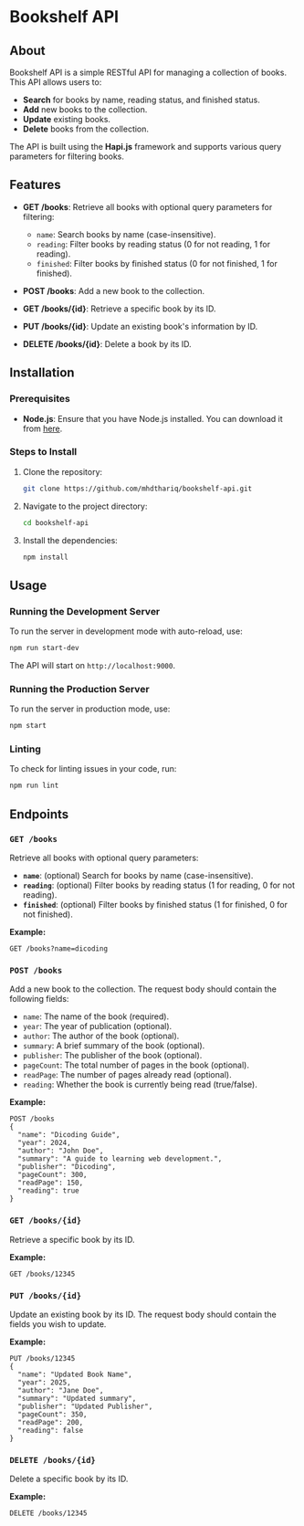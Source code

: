 # Bookshelf API

## About
Bookshelf API is a simple RESTful API for managing a collection of books. This API allows users to:
- **Search** for books by name, reading status, and finished status.
- **Add** new books to the collection.
- **Update** existing books.
- **Delete** books from the collection.

The API is built using the **Hapi.js** framework and supports various query parameters for filtering books.

## Features
- **GET /books**: Retrieve all books with optional query parameters for filtering:
  - `name`: Search books by name (case-insensitive).
  - `reading`: Filter books by reading status (0 for not reading, 1 for reading).
  - `finished`: Filter books by finished status (0 for not finished, 1 for finished).
  
- **POST /books**: Add a new book to the collection.
  
- **GET /books/{id}**: Retrieve a specific book by its ID.
  
- **PUT /books/{id}**: Update an existing book's information by ID.
  
- **DELETE /books/{id}**: Delete a book by its ID.

## Installation

### Prerequisites
- **Node.js**: Ensure that you have Node.js installed. You can download it from [here](https://nodejs.org/).

### Steps to Install
1. Clone the repository:
   ```bash
   git clone https://github.com/mhdthariq/bookshelf-api.git
   ```

2. Navigate to the project directory:
   ```bash
   cd bookshelf-api
   ```

3. Install the dependencies:
   ```bash
   npm install
   ```

## Usage

### Running the Development Server

To run the server in development mode with auto-reload, use:

```bash
npm run start-dev
```

The API will start on `http://localhost:9000`.

### Running the Production Server

To run the server in production mode, use:

```bash
npm start
```

### Linting

To check for linting issues in your code, run:

```bash
npm run lint
```

## Endpoints

### `GET /books`
Retrieve all books with optional query parameters:
- **`name`**: (optional) Search for books by name (case-insensitive).
- **`reading`**: (optional) Filter books by reading status (1 for reading, 0 for not reading).
- **`finished`**: (optional) Filter books by finished status (1 for finished, 0 for not finished).

**Example:**
```http
GET /books?name=dicoding
```

### `POST /books`
Add a new book to the collection. The request body should contain the following fields:
- `name`: The name of the book (required).
- `year`: The year of publication (optional).
- `author`: The author of the book (optional).
- `summary`: A brief summary of the book (optional).
- `publisher`: The publisher of the book (optional).
- `pageCount`: The total number of pages in the book (optional).
- `readPage`: The number of pages already read (optional).
- `reading`: Whether the book is currently being read (true/false).

**Example:**
```http
POST /books
{
  "name": "Dicoding Guide",
  "year": 2024,
  "author": "John Doe",
  "summary": "A guide to learning web development.",
  "publisher": "Dicoding",
  "pageCount": 300,
  "readPage": 150,
  "reading": true
}
```

### `GET /books/{id}`
Retrieve a specific book by its ID.

**Example:**
```http
GET /books/12345
```

### `PUT /books/{id}`
Update an existing book by its ID. The request body should contain the fields you wish to update.

**Example:**
```http
PUT /books/12345
{
  "name": "Updated Book Name",
  "year": 2025,
  "author": "Jane Doe",
  "summary": "Updated summary",
  "publisher": "Updated Publisher",
  "pageCount": 350,
  "readPage": 200,
  "reading": false
}
```

### `DELETE /books/{id}`
Delete a specific book by its ID.

**Example:**
```http
DELETE /books/12345
```
